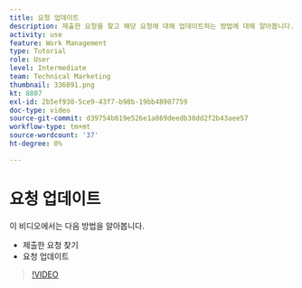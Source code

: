 ```yaml
---
title: 요청 업데이트
description: 제출한 요청을 찾고 해당 요청에 대해 업데이트하는 방법에 대해 알아봅니다. [!DNL  Workfront].
activity: use
feature: Work Management
type: Tutorial
role: User
level: Intermediate
team: Technical Marketing
thumbnail: 336091.png
kt: 8807
exl-id: 2b5ef930-5ce9-43f7-b98b-19bb48907759
doc-type: video
source-git-commit: d39754b619e526e1a869deedb38dd2f2b43aee57
workflow-type: tm+mt
source-wordcount: '37'
ht-degree: 0%

---
```


# 요청 업데이트

이 비디오에서는 다음 방법을 알아봅니다.

* 제출한 요청 찾기
* 요청 업데이트

>[!VIDEO](https://video.tv.adobe.com/v/336091/?quality=12)
